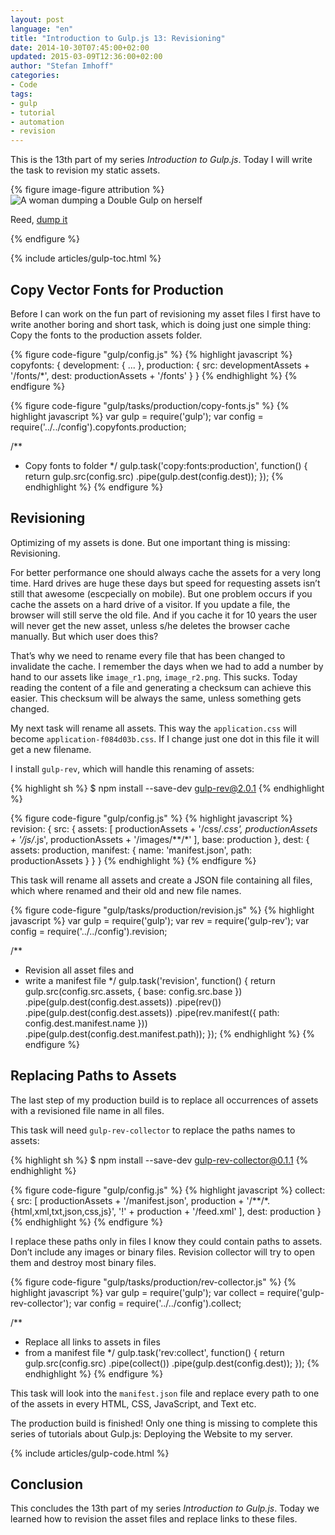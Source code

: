 ```yaml
---
layout: post
language: "en"
title: "Introduction to Gulp.js 13: Revisioning"
date: 2014-10-30T07:45:00+02:00
updated: 2015-03-09T12:36:00+02:00
author: "Stefan Imhoff"
categories:
- Code
tags:
- gulp
- tutorial
- automation
- revision
---
```


This is the 13th part of my series *Introduction to Gulp.js*. Today I will write the task to revision my static assets.

{% figure image-figure attribution %}
<img src="/assets/images/artikel/gulp-tutorial-13.jpg" alt="A woman dumping a Double Gulp on herself">
<p class="attribution-text"><i class="icon-cc"></i> Reed, <a href="https://www.flickr.com/photos/ishatter/3614680378">dump it</a></p>
{% endfigure %}

{% include articles/gulp-toc.html %}

## Copy Vector Fonts for Production
Before I can work on the fun part of revisioning my asset files I first have to write another boring and short task, which is doing just one simple thing: Copy the fonts to the production assets folder.

{% figure code-figure "gulp/config.js" %}
{% highlight javascript %}
copyfonts: {
  development: {
    ...
  },
  production: {
    src:  developmentAssets + '/fonts/*',
    dest: productionAssets + '/fonts'
  }
}
{% endhighlight %}
{% endfigure %}

{% figure code-figure "gulp/tasks/production/copy-fonts.js" %}
{% highlight javascript %}
var gulp   = require('gulp');
var config = require('../../config').copyfonts.production;

/**
 * Copy fonts to folder
 */
gulp.task('copy:fonts:production', function() {
  return gulp.src(config.src)
    .pipe(gulp.dest(config.dest));
});
{% endhighlight %}
{% endfigure %}

## Revisioning
Optimizing of my assets is done. But one important thing is missing: Revisioning.

For better performance one should always cache the assets for a very long time. Hard drives are huge these days but speed for requesting assets isn’t still that awesome (escpecially on mobile). But one problem occurs if you cache the assets on a hard drive of a visitor. If you update a file, the browser will still serve the old file. And if you cache it for 10 years the user will never get the new asset, unless s/he deletes the browser cache manually. But which user does this?

That’s why we need to rename every file that has been changed to invalidate the cache. I remember the days when we had to add a number by hand to our assets like `image_r1.png`, `image_r2.png`. This sucks. Today reading the content of a file and generating a checksum can achieve this easier. This checksum will be always the same, unless something gets changed.

My next task will rename all assets. This way the `application.css` will become `application-f084d03b.css`. If I change just one dot in this file it will get a new filename.

I install `gulp-rev`, which will handle this renaming of assets:

{% highlight sh %}
$ npm install --save-dev gulp-rev@2.0.1
{% endhighlight %}

{% figure code-figure "gulp/config.js" %}
{% highlight javascript %}
revision: {
  src: {
    assets: [
      productionAssets + '/css/*.css',
      productionAssets + '/js/*.js',
      productionAssets + '/images/**/*'
    ],
    base: production
  },
  dest: {
    assets: production,
    manifest: {
      name: 'manifest.json',
      path: productionAssets
    }
  }
}
{% endhighlight %}
{% endfigure %}

This task will rename all assets and create a JSON file containing all files, which where renamed and their old and new file names.

{% figure code-figure "gulp/tasks/production/revision.js" %}
{% highlight javascript %}
var gulp   = require('gulp');
var rev    = require('gulp-rev');
var config = require('../../config').revision;

/**
 * Revision all asset files and
 * write a manifest file
 */
gulp.task('revision', function() {
  return gulp.src(config.src.assets, { base: config.src.base })
    .pipe(gulp.dest(config.dest.assets))
    .pipe(rev())
    .pipe(gulp.dest(config.dest.assets))
    .pipe(rev.manifest({ path: config.dest.manifest.name }))
    .pipe(gulp.dest(config.dest.manifest.path));
});
{% endhighlight %}
{% endfigure %}

## Replacing Paths to Assets
The last step of my production build is to replace all occurrences of assets with a revisioned file name in all files.

This task will need `gulp-rev-collector` to replace the paths names to assets:

{% highlight sh %}
$ npm install --save-dev gulp-rev-collector@0.1.1
{% endhighlight %}

{% figure code-figure "gulp/config.js" %}
{% highlight javascript %}
collect: {
  src: [
    productionAssets + '/manifest.json',
    production + '/**/*.{html,xml,txt,json,css,js}',
    '!' + production + '/feed.xml'
  ],
  dest: production
}
{% endhighlight %}
{% endfigure %}

I replace these paths only in files I know they could contain paths to assets. Don’t include any images or binary files. Revision collector will try to open them and destroy most binary files.

{% figure code-figure "gulp/tasks/production/rev-collector.js" %}
{% highlight javascript %}
var gulp    = require('gulp');
var collect = require('gulp-rev-collector');
var config  = require('../../config').collect;

/**
 * Replace all links to assets in files
 * from a manifest file
 */
gulp.task('rev:collect', function() {
  return gulp.src(config.src)
  .pipe(collect())
  .pipe(gulp.dest(config.dest));
});
{% endhighlight %}
{% endfigure %}

This task will look into the `manifest.json` file and replace every path to one of the assets in every HTML, CSS, JavaScript, and Text etc.

The production build is finished! Only one thing is missing to complete this series of tutorials about Gulp.js: Deploying the Website to my server.

{% include articles/gulp-code.html %}

## Conclusion
This concludes the 13th part of my series *Introduction to Gulp.js*. Today we learned how to revision the asset files and replace links to these files.
